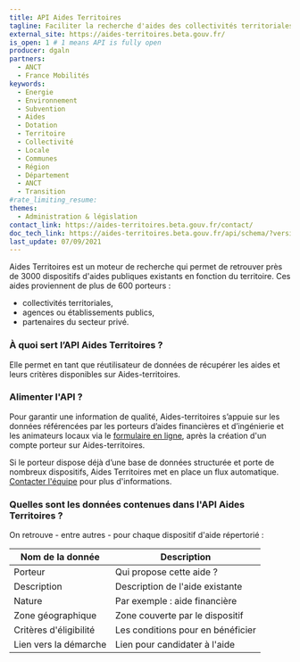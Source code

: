 ```yaml
---
title: API Aides Territoires
tagline: Faciliter la recherche d'aides des collectivités territoriales et de leurs partenaires locaux
external_site: https://aides-territoires.beta.gouv.fr/
is_open: 1 # 1 means API is fully open
producer: dgaln
partners: 
  - ANCT
  - France Mobilités
keywords:
  - Energie
  - Environnement
  - Subvention
  - Aides
  - Dotation
  - Territoire
  - Collectivité
  - Locale
  - Communes
  - Région
  - Département
  - ANCT
  - Transition
#rate_limiting_resume: 
themes:
  - Administration & législation
contact_link: https://aides-territoires.beta.gouv.fr/contact/
doc_tech_link: https://aides-territoires.beta.gouv.fr/api/schema/?version=1.3
last_update: 07/09/2021
---
```


Aides Territoires est un moteur de recherche qui permet de retrouver près de 3000 dispositifs d'aides publiques existants en fonction du territoire. Ces aides proviennent de plus de 600 porteurs :

- collectivités territoriales,
- agences ou établissements publics,
- partenaires du secteur privé.

### À quoi sert l’API Aides Territoires ?

Elle permet en tant que réutilisateur de données de récupérer les aides et leurs critères disponibles sur Aides-territoires.

### Alimenter l'API ?

Pour garantir une information de qualité, Aides-territoires s’appuie sur les données référencées par les porteurs d’aides financières et d’ingénierie et les animateurs locaux via le [formulaire en ligne](https://aides-territoires.beta.gouv.fr/aides/publier/), après la création d'un compte porteur sur Aides-territoires. 

Si le porteur dispose déjà d’une base de données structurée et porte de nombreux dispositifs, Aides Territoires met en place un flux automatique. 
[Contacter l'équipe](mailto:aides-territoires@beta.gouv.fr) pour plus d'informations.

### Quelles sont les données contenues dans l'API Aides Territoires ?

On retrouve - entre autres - pour chaque dispositif d'aide répertorié :

| Nom de la donnée      | Description                        |
| --------------------- | ---------------------------------- |
| Porteur               | Qui propose cette aide ?           |
| Description           | Description de l'aide existante    |
| Nature                | Par exemple : aide financière      |
| Zone géographique     | Zone couverte par le dispositif    |
| Critères d'éligibilité| Les conditions pour en bénéficier  |
| Lien vers la démarche | Lien pour candidater à l'aide      |
